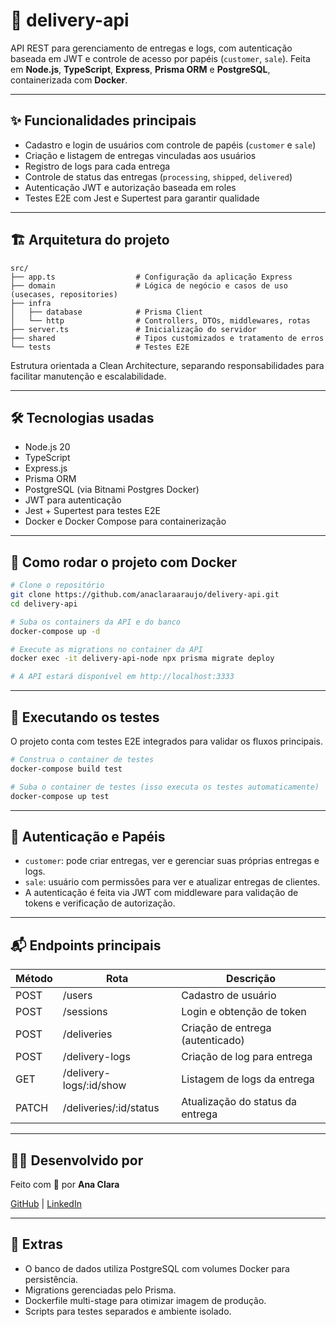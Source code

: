 # 🚚 delivery-api

API REST para gerenciamento de entregas e logs, com autenticação baseada em JWT e controle de acesso por papéis (`customer`, `sale`).
Feita em **Node.js**, **TypeScript**, **Express**, **Prisma ORM** e **PostgreSQL**, containerizada com **Docker**.

---

## ✨ Funcionalidades principais

* Cadastro e login de usuários com controle de papéis (`customer` e `sale`)
* Criação e listagem de entregas vinculadas aos usuários
* Registro de logs para cada entrega
* Controle de status das entregas (`processing`, `shipped`, `delivered`)
* Autenticação JWT e autorização baseada em roles
* Testes E2E com Jest e Supertest para garantir qualidade

---

## 🏗️ Arquitetura do projeto

```plaintext
src/
├── app.ts                  # Configuração da aplicação Express
├── domain                  # Lógica de negócio e casos de uso (usecases, repositories)
├── infra
│   ├── database            # Prisma Client
│   └── http                # Controllers, DTOs, middlewares, rotas
├── server.ts               # Inicialização do servidor
├── shared                  # Tipos customizados e tratamento de erros
└── tests                   # Testes E2E
```

Estrutura orientada a Clean Architecture, separando responsabilidades para facilitar manutenção e escalabilidade.

---

## 🛠 Tecnologias usadas

* Node.js 20
* TypeScript
* Express.js
* Prisma ORM
* PostgreSQL (via Bitnami Postgres Docker)
* JWT para autenticação
* Jest + Supertest para testes E2E
* Docker e Docker Compose para containerização

---

## 🐳 Como rodar o projeto com Docker

```bash
# Clone o repositório
git clone https://github.com/anaclaraaraujo/delivery-api.git
cd delivery-api

# Suba os containers da API e do banco
docker-compose up -d

# Execute as migrations no container da API
docker exec -it delivery-api-node npx prisma migrate deploy

# A API estará disponível em http://localhost:3333
```

---

## 🧪 Executando os testes

O projeto conta com testes E2E integrados para validar os fluxos principais.

```bash
# Construa o container de testes
docker-compose build test

# Suba o container de testes (isso executa os testes automaticamente)
docker-compose up test
```

---

## 🔐 Autenticação e Papéis

* `customer`: pode criar entregas, ver e gerenciar suas próprias entregas e logs.
* `sale`: usuário com permissões para ver e atualizar entregas de clientes.
* A autenticação é feita via JWT com middleware para validação de tokens e verificação de autorização.

---

## 📬 Endpoints principais

| Método | Rota                     | Descrição                        |
| ------ | ------------------------ | -------------------------------- |
| POST   | /users                   | Cadastro de usuário              |
| POST   | /sessions                | Login e obtenção de token        |
| POST   | /deliveries              | Criação de entrega (autenticado) |
| POST   | /delivery-logs           | Criação de log para entrega      |
| GET    | /delivery-logs/\:id/show | Listagem de logs da entrega      |
| PATCH  | /deliveries/\:id/status  | Atualização do status da entrega |

---

## 👩‍💻 Desenvolvido por

Feito com 💚 por **Ana Clara**

[GitHub](https://github.com/anaclaraaraujo) | [LinkedIn](https://www.linkedin.com/in/anaclaraaraujoa)

---

## 🧾 Extras

* O banco de dados utiliza PostgreSQL com volumes Docker para persistência.
* Migrations gerenciadas pelo Prisma.
* Dockerfile multi-stage para otimizar imagem de produção.
* Scripts para testes separados e ambiente isolado.

